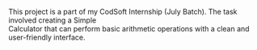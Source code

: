This project is a part of my CodSoft Internship (July Batch). The task involved creating a Simple <br>Calculator that can perform basic arithmetic operations with a clean and user-friendly interface.